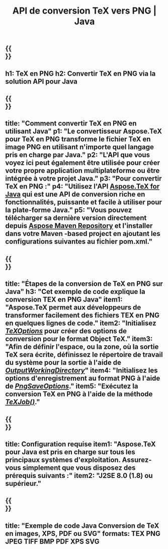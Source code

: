 ﻿---
translation: true
template: /_templates/_conversion-child-java.md
title: API de conversion TeX vers PNG | Java
description: Fonctionnalité de conversion TeX vers PNG. Intégrez cette bibliothèque Java sur site dans votre projet ou utilisez des applications multiplateformes pour convertir TeX en PNG.
keywords: tex en png api java, tex2png intégrer
url: /java/conversion/tex-to-png/
family: tex
platformtag: java
feature: conversion
informat: TEX
outformat: PNG
otherformats: BMP TIFF JPEG PDF XPS SVG
---

{{<section banner>}}
---
h1: TeX en PNG
h2: Convertir TeX en PNG via la solution API pour Java
---

{{<section overview>}}
---
title: "Comment convertir TeX en PNG en utilisant Java"
p1: "Le convertisseur Aspose.TeX pour TeX en PNG transforme le fichier TeX en image PNG en utilisant n'importe quel langage pris en charge par Java."
p2: "L'API que vous voyez ici peut également être utilisée pour créer votre propre application multiplateforme ou être intégrée à votre projet Java."
p3: "Pour convertir TeX en PNG :"
p4: "Utilisez l'API [Aspose.TeX for Java](https://products.aspose.com/tex/java) qui est une API de conversion riche en fonctionnalités, puissante et facile à utiliser pour la plate-forme Java."
p5: "Vous pouvez télécharger sa dernière version directement depuis [Aspose Maven Repository](https://repository.aspose.com/tex/) et l'installer dans votre Maven -based project en ajoutant les configurations suivantes au fichier pom.xml."
---

{{<section feature1>}}
---
title: "Étapes de la conversion de TeX en PNG sur Java"
h3: "Cet exemple de code explique la conversion TEX en PNG Java"
item1: "Aspose.TeX permet aux développeurs de transformer facilement des fichiers TEX en PNG en quelques lignes de code."
item2: "Initialisez [*TeXOptions*](https://reference.aspose.com/tex/java/com.aspose.tex/TeXOptions) pour créer des options de conversion pour le format Object TeX."
item3: "Afin de définir l'espace, ou la zone, où la sortie TeX sera écrite, définissez le répertoire de travail du système pour la sortie à l'aide de [*OutputWorkingDirectory*](https://reference.aspose.com/tex/java/com.aspose.tex/TeXOptions#getOutputWorkingDirectory--)"
item4: "Initialisez les options d'enregistrement au format PNG à l'aide de [*PngSaveOptions*](https://reference.aspose.com/tex/java/com.aspose.tex.rendering/PngSaveOptions)."
item5: "Exécutez la conversion TeX en PNG à l'aide de la méthode [*TeXJob()*](https://reference.aspose.com/tex/java/com.aspose.tex/TeXJob)."
---

{{<section feature2>}}
---
title: Configuration requise
item1: "Aspose.TeX pour Java est pris en charge sur tous les principaux systèmes d'exploitation. Assurez-vous simplement que vous disposez des prérequis suivants :"
item2: "J2SE 8.0 (1.8) ou supérieur."
---

{{<section widget>}}
---
title: "Exemple de code Java Conversion de TeX en images, XPS, PDF ou SVG"
formats: TEX PNG JPEG TIFF BMP PDF XPS SVG
---